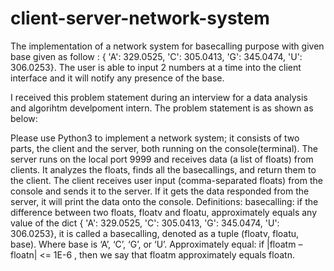 # client-server-network-system
The implementation of a network system for basecalling purpose with given base given as follow : { 'A': 329.0525, 'C': 305.0413, 'G': 345.0474, 'U': 306.0253}. The user is able to input 2 numbers at a time into the client interface and it will notify any presence of the base.

I received this problem statement during an interview for a data analysis and algorihtm develpoment intern. The problem statement is as shown as below:

Please use Python3 to implement a network system; it consists of two parts, the client and the server, both running on the console(terminal). The server runs on the local port 9999 and receives data (a list of floats) from clients. It analyzes the floats, finds all the basecallings, and return them to the client. The client receives user input (comma-separated floats) from the console and sends it to the server. If it gets the data responded from the server, it will print the data onto the console. Definitions: basecalling: if the difference between two floats, floatv and floatu, approximately equals any value of the dict { 'A': 329.0525, 'C': 305.0413, 'G': 345.0474, 'U': 306.0253}, it is called a basecalling, denoted as a tuple (floatv, floatu, base). Where base is ‘A’, ‘C’, ‘G’, or ‘U’. Approximately equal: if |floatm – floatn| <= 1E-6 , then we say that floatm approximately equals floatn.
